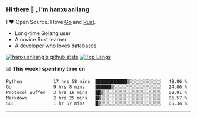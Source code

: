 ### Hi there 👋 , I'm hanxuanliang

<!--
**hanxuanliang/hanxuanliang** is a ✨ _special_ ✨ repository because its `README.md` (this file) appears on your GitHub profile.

Here are some ideas to get you started:

- 🔭 I’m currently working on ...
- 🌱 I’m currently learning ...
- 👯 I’m looking to collaborate on ...
- 🤔 I’m looking for help with ...
- 💬 Ask me about ...
- 📫 How to reach me: ...
- 😄 Pronouns: ...
- ⚡ Fun fact: ...
-->
I ❤ Open Source. I love [Go](https://golang.org) and [Rust](https://www.rust-lang.org/zh-CN/).

* Long-time Golang user
* A novice Rust learner
* A developer who loves databases

[![hanxuanliang's github stats](https://github-readme-stats.vercel.app/api/top-langs/?username=hanxuanliang&hide=html)](https://github.com/anuraghazra/github-readme-stats)
[![Top Langs](https://github-readme-stats.vercel.app/api?username=hanxuanliang&show_icons=true&count_private=true&line_height=40)](https://github.com/anuraghazra/github-readme-stats)

📊 **This week I spent my time on**
<!--START_SECTION:waka-->

```txt
Python            17 hrs 58 mins  ████████████▒░░░░░░░░░░░░   48.86 %
Go                9 hrs 8 mins    ██████▒░░░░░░░░░░░░░░░░░░   24.86 %
Protocol Buffer   3 hrs 16 mins   ██▒░░░░░░░░░░░░░░░░░░░░░░   08.91 %
Markdown          2 hrs 25 mins   █▓░░░░░░░░░░░░░░░░░░░░░░░   06.57 %
SQL               1 hr 57 mins    █▒░░░░░░░░░░░░░░░░░░░░░░░   05.34 %
```

<!--END_SECTION:waka-->

***
